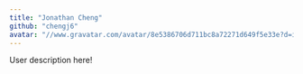 ```yaml
---
title: "Jonathan Cheng"
github: "chengj6"
avatar: "//www.gravatar.com/avatar/8e5386706d711bc8a72271d649f5e33e?d=identicon"
---
```


User description here!
